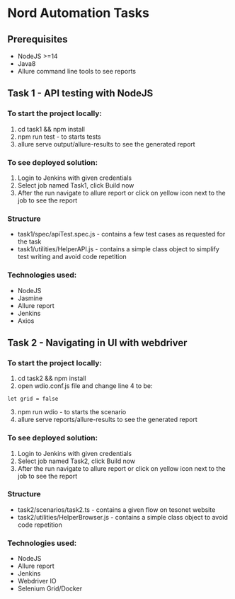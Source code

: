 # Nord Automation Tasks

## Prerequisites

- NodeJS >=14
- Java8
- Allure command line tools to see reports

## Task 1 - API testing with NodeJS

### To start the project locally:

1. cd task1 && npm install
2. npm run test - to starts tests
3. allure serve output/allure-results to see the generated report

### To see deployed solution:

1. Login to Jenkins with given credentials
2. Select job named Task1, click Build now
3. After the run navigate to allure report or click on yellow icon next to the job to see the report

### Structure

- task1/spec/apiTest.spec.js - contains a few test cases as requested for the task
- task1/utilities/HelperAPI.js - contains a simple class object to simplify test writing and avoid code repetition

### Technologies used:

- NodeJS
- Jasmine
- Allure report
- Jenkins
- Axios

## Task 2 - Navigating in UI with webdriver

### To start the project locally:

1. cd task2 && npm install
2. open wdio.conf.js file and change line 4 to be: <br>

```
let grid = false
```

3. npm run wdio - to starts the scenario
4. allure serve reports/allure-results to see the generated report

### To see deployed solution:

1. Login to Jenkins with given credentials
2. Select job named Task2, click Build now
3. After the run navigate to allure report or click on yellow icon next to the job to see the report

### Structure

- task2/scenarios/task2.ts - contains a given flow on tesonet website
- task2/utilities/HelperBrowser.js - contains a simple class object to avoid code repetition

### Technologies used:

- NodeJS
- Allure report
- Jenkins
- Webdriver IO
- Selenium Grid/Docker
